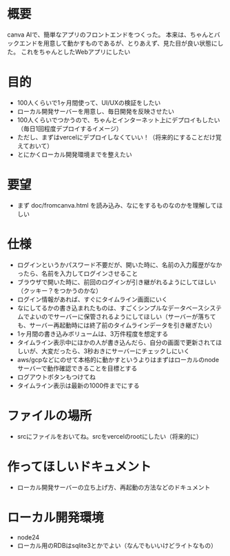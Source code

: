 # 概要
canva AIで、簡単なアプリのフロントエンドをつくった。
本来は、ちゃんとバックエンドを用意して動かすものであるが、とりあえず、見た目が良い状態にした。
これをちゃんとしたWebアプリにしたい

# 目的
- 100人くらいで1ヶ月間使って、UI/UXの検証をしたい
- ローカル開発サーバーを用意し、毎日開発を反映させたい
- 100人くらいでつかうので、ちゃんとインターネット上にデプロイもしたい（毎日1回程度デプロイするイメージ）
- ただし、まずはvercelにデプロイしなくていい！（将来的にすることだけ覚えておいて）
- とにかくローカル開発環境までを整えたい

# 要望
- まず doc/fromcanva.html を読み込み、なにをするものなのかを理解してほしい

# 仕様
- ログインというかパスワード不要だが、開いた時に、名前の入力履歴がなかったら、名前を入力してログインさせること
- ブラウザで開いた時に、前回のログインが引き継がれるようにしてほしい（クッキー？をつかうのかな）
- ログイン情報があれば、すぐにタイムライン画面にいく
- なにしてるかの書き込まれたものは、すごくシンプルなデータベースシステムでよいのでサーバーに保管されるようにしてほしい（サーバーが落ちても、サーバー再起動時には終了前のタイムラインデータを引き継ぎたい）
- 1ヶ月間の書き込みボリュームは、3万件程度を想定する
- タイムライン表示中にほかの人が書き込んだら、自分の画面で更新されてほしいが、大変だったら、3秒おきにサーバーにチェックしにいく
- aws/gcpなどにのせて本格的に動かすというよりはまずはローカルのnodeサーバーで動作確認できることを目標とする
- ログアウトボタンもつけてね
- タイムライン表示は最新の1000件までにする

# ファイルの場所
- srcにファイルをおいてね。srcをvercelのrootにしたい（将来的に）

# 作ってほしいドキュメント
- ローカル開発サーバーの立ち上げ方、再起動の方法などのドキュメント

# ローカル開発環境
- node24
- ローカル用のRDBはsqlite3とかでよい（なんでもいいけどライトなもの）



